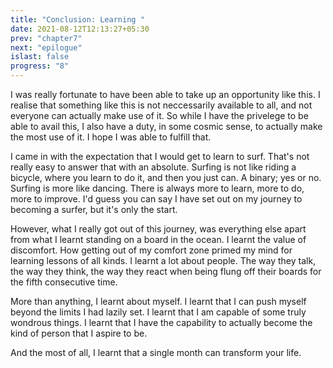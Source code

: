 ```yaml
---
title: "Conclusion: Learning "
date: 2021-08-12T12:13:27+05:30
prev: "chapter7"
next: "epilogue"
islast: false
progress: "8"
---
```


I was really fortunate to have been able to take up an opportunity like
this. I
realise that something like this is not neccessarily available to all, and not
everyone can actually make use of it. So while I have the privelege to be
able to avail this, I also have a duty, in some cosmic sense, to
actually make the most use of it. I hope I was able to fulfill that.

I came in with the expectation that I would get to learn to surf. That's
not really easy to answer that with an absolute. Surfing is not like
riding a bicycle, where you learn to do it, and then you just can. A
binary; yes or no. Surfing is more like dancing. There is always more to
learn, more to do, more to improve. I'd guess you can say I have set out
on my
journey to becoming a surfer, but it's only the start.

However, what I really got out of this journey, was everything else
apart from what I learnt standing on a board in the ocean. I learnt the
value of discomfort. How getting out of my comfort zone primed my mind
for learning lessons of all kinds. I learnt a lot about people. The way
they talk, the way they think, the way they react when being flung off
their boards for the fifth consecutive time.

More than anything, I learnt about myself. I learnt that I can push
myself beyond the limits I had lazily set. I learnt that I am capable of
some truly wondrous things. I learnt that I have the capability to
actually become the kind of person that I aspire to be.

And the most of all, I learnt that a single month can transform your
life.
